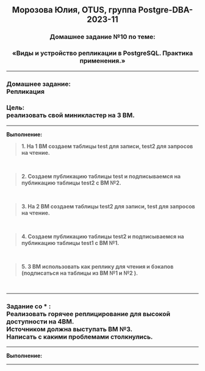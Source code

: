 **<div align="center"><h2>Морозова Юлия, OTUS, группа Postgre-DBA-2023-11</h2></div>**

**<div align=center><h3>Домашнее задание №10 по теме:</h3></div>**
**<div align=center><h3>«Виды и устройство репликации в PostgreSQL. Практика применения.»</h3></div>**

***
**<h3>Домашнее задание:
<br>Репликация</h3>**

**<h3>Цель:
<br>реализовать свой миникластер на 3 ВМ.</h3>**

***

**Выполнение:**

>**1. На 1 ВМ создаем таблицы test для записи, test2 для запросов на чтение.**



<br/>

>**2. Создаем публикацию таблицы test и подписываемся на публикацию таблицы test2 с ВМ №2.**





<br/>

>**3. На 2 ВМ создаем таблицы test2 для записи, test для запросов на чтение.**



<br/>

>**4. Создаем публикацию таблицы test2 и подписываемся на публикацию таблицы test1 с ВМ №1.**




<br/>

>**5. 3 ВМ использовать как реплику для чтения и бэкапов (подписаться на таблицы из ВМ №1 и №2 ).**


<br/>

***
**<h3> Задание со * :**
<br>Реализовать горячее реплицирование для высокой доступности на 4ВМ. 
<br>Источником должна выступать ВМ №3. 
<br>Написать с какими проблемами столкнулись. 
</h3>

***

**Выполнение:**



***

